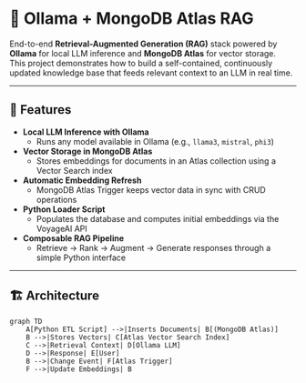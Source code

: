 # 🧠 Ollama + MongoDB Atlas RAG

End-to-end **Retrieval-Augmented Generation (RAG)** stack powered by **Ollama** for local LLM inference and **MongoDB Atlas** for vector storage.  
This project demonstrates how to build a self-contained, continuously updated knowledge base that feeds relevant context to an LLM in real time.

---

## 🚀 Features

- **Local LLM Inference with Ollama**
  - Runs any model available in Ollama (e.g., `llama3`, `mistral`, `phi3`)
- **Vector Storage in MongoDB Atlas**
  - Stores embeddings for documents in an Atlas collection using a Vector Search index
- **Automatic Embedding Refresh**
  - MongoDB Atlas Trigger keeps vector data in sync with CRUD operations
- **Python Loader Script**
  - Populates the database and computes initial embeddings via the VoyageAI API
- **Composable RAG Pipeline**
  - Retrieve → Rank → Augment → Generate responses through a simple Python interface

---

## 🏗️ Architecture

```mermaid
graph TD
    A[Python ETL Script] -->|Inserts Documents| B[(MongoDB Atlas)]
    B -->|Stores Vectors| C[Atlas Vector Search Index]
    C -->|Retrieval Context| D[Ollama LLM]
    D -->|Response| E[User]
    B -->|Change Event| F[Atlas Trigger]
    F -->|Update Embeddings| B